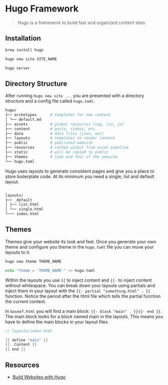 # Hugo Framework

> Hugo is a framework to build fast and organized content sites.

## Installation

```sh
brew install hugo

hugo new site SITE_NAME

hugo server
```

## Directory Structure

After running `hugo new site ...` you are presented with a directory structure
and a config file called `hugo.toml`.

```sh
hugo/
├── archetypes      # templates for new content
│ └── default.md
├── assets          # global resources (img, css, js)
├── content         # posts, videos, etc.
├── data            # data files (json, xml)
├── layouts         # templates to render content
├── public          # published website
├── resources       # cached output from asset pipeline          
├── static          # will be copied to public
├── themes          # look and feel of the website
└── hugo.toml
```

Hugo uses layouts to generate consistent pages and give you a place to store
boilerplate code. At its minimum you need a single, list and default layout.

```sh

layouts/
├── _default
│ ├── list.html
│ └── single.html
└─── index.html
```

## Themes

Themes give your website its look and feel. Once you generate your own theme
and configure you theme in the `hugo.toml` file you can move your layouts to it.

```sh
hugo new theme THEME_NAME

echo "theme = 'THEME_NAME'" >> hugo.toml
```

Within the layouts you use `{{` to inject content and `{{-` to inject content
without whitespace. You can break down your layouts using partials and inject
them in your layout with the `{{- partial "something.html" . }}` function.
Notice the period after the html file which tells the partial function the
current context.

In `baseof.html` you will find a main block: `{{- block "main" . }}{{- end }}`.
The main block looks for a block named main in the layouts. This means you
have to define the main blocks in your layout files.

```go
// layouts/index.html

{{ define "main" }}
{{ .Content }}
{{ end }}
```

## Resources

- [Build Websites with Hugo](https://pragprog.com/titles/bhhugo/build-websites-with-hugo/)